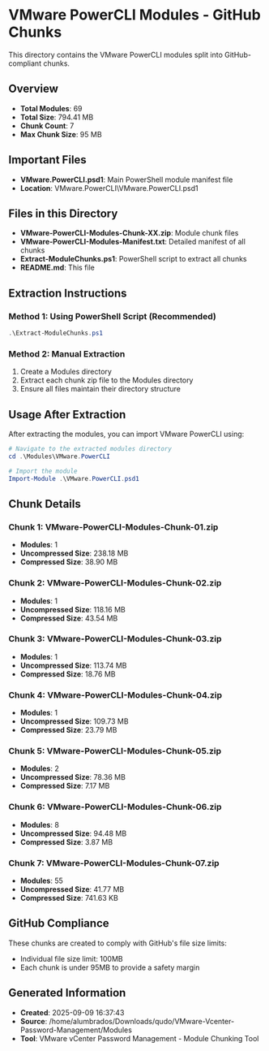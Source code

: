 # VMware PowerCLI Modules - GitHub Chunks

This directory contains the VMware PowerCLI modules split into GitHub-compliant chunks.

## Overview

- **Total Modules**: 69
- **Total Size**: 794.41 MB
- **Chunk Count**: 7
- **Max Chunk Size**: 95 MB

## Important Files

- **VMware.PowerCLI.psd1**: Main PowerShell module manifest file
- **Location**: VMware.PowerCLI\VMware.PowerCLI.psd1

## Files in this Directory

- **VMware-PowerCLI-Modules-Chunk-XX.zip**: Module chunk files
- **VMware-PowerCLI-Modules-Manifest.txt**: Detailed manifest of all chunks
- **Extract-ModuleChunks.ps1**: PowerShell script to extract all chunks
- **README.md**: This file

## Extraction Instructions

### Method 1: Using PowerShell Script (Recommended)
```powershell
.\Extract-ModuleChunks.ps1
```

### Method 2: Manual Extraction
1. Create a Modules directory
2. Extract each chunk zip file to the Modules directory
3. Ensure all files maintain their directory structure

## Usage After Extraction

After extracting the modules, you can import VMware PowerCLI using:

```powershell
# Navigate to the extracted modules directory
cd .\Modules\VMware.PowerCLI

# Import the module
Import-Module .\VMware.PowerCLI.psd1
```

## Chunk Details
### Chunk 1: VMware-PowerCLI-Modules-Chunk-01.zip
- **Modules**: 1
- **Uncompressed Size**: 238.18 MB
- **Compressed Size**: 38.90 MB
### Chunk 2: VMware-PowerCLI-Modules-Chunk-02.zip
- **Modules**: 1
- **Uncompressed Size**: 118.16 MB
- **Compressed Size**: 43.54 MB
### Chunk 3: VMware-PowerCLI-Modules-Chunk-03.zip
- **Modules**: 1
- **Uncompressed Size**: 113.74 MB
- **Compressed Size**: 18.76 MB
### Chunk 4: VMware-PowerCLI-Modules-Chunk-04.zip
- **Modules**: 1
- **Uncompressed Size**: 109.73 MB
- **Compressed Size**: 23.79 MB
### Chunk 5: VMware-PowerCLI-Modules-Chunk-05.zip
- **Modules**: 2
- **Uncompressed Size**: 78.36 MB
- **Compressed Size**: 7.17 MB
### Chunk 6: VMware-PowerCLI-Modules-Chunk-06.zip
- **Modules**: 8
- **Uncompressed Size**: 94.48 MB
- **Compressed Size**: 3.87 MB
### Chunk 7: VMware-PowerCLI-Modules-Chunk-07.zip
- **Modules**: 55
- **Uncompressed Size**: 41.77 MB
- **Compressed Size**: 741.63 KB

## GitHub Compliance

These chunks are created to comply with GitHub's file size limits:
- Individual file size limit: 100MB
- Each chunk is under 95MB to provide a safety margin

## Generated Information

- **Created**: 2025-09-09 16:37:43
- **Source**: /home/alumbrados/Downloads/qudo/VMware-Vcenter-Password-Management/Modules
- **Tool**: VMware vCenter Password Management - Module Chunking Tool
